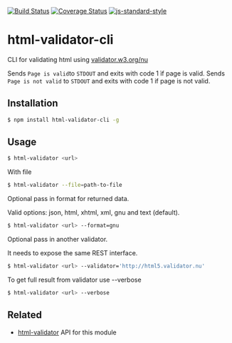 [![Build Status](https://travis-ci.org/zrrrzzt/html-validator-cli.svg?branch=master)](https://travis-ci.org/zrrrzzt/html-validator-cli)
[![Coverage Status](https://coveralls.io/repos/zrrrzzt/html-validator-cli/badge.svg?branch=master&service=github)](https://coveralls.io/github/zrrrzzt/html-validator-cli?branch=master)
[![js-standard-style](https://img.shields.io/badge/code%20style-standard-brightgreen.svg?style=flat)](https://github.com/feross/standard)
# html-validator-cli
CLI for validating html using [validator.w3.org/nu](http://validator.w3.org/nu/)

Sends ```Page is valid```to ```STDOUT``` and exits with code 1 ìf page is valid.
Sends ```Page is not valid``` to ```STDOUT``` and exits with code 1 if page is not valid.

## Installation

```sh
$ npm install html-validator-cli -g
```

## Usage

```sh
$ html-validator <url>
```

With file

```sh
$ html-validator --file=path-to-file
```

Optional pass in format for returned data.

Valid options: json, html, xhtml, xml, gnu and text (default).

```sh
$ html-validator <url> --format=gnu
```

Optional pass in another validator.

It needs to expose the same REST interface.

```sh
$ html-validator <url> --validator='http://html5.validator.nu'
```

To get full result from validator use --verbose

```sh
$ html-validator <url> --verbose
```

## Related

- [html-validator](https://github.com/zrrrzzt/html-validator) API for this module